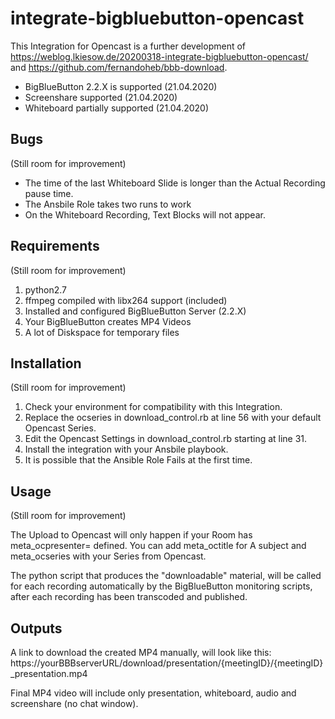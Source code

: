# integrate-bigbluebutton-opencast

This Integration for Opencast is a further development of https://weblog.lkiesow.de/20200318-integrate-bigbluebutton-opencast/ and https://github.com/fernandoheb/bbb-download.

- BigBlueButton 2.2.X is supported (21.04.2020)
- Screenshare supported (21.04.2020)
- Whiteboard partially supported (21.04.2020)

## Bugs

(Still room for improvement)

- The time of the last Whiteboard Slide is longer than the Actual Recording pause time.
- The Ansbile Role takes two runs to work
- On the Whiteboard Recording, Text Blocks will not appear.

## Requirements

(Still room for improvement)

1. python2.7
2. ffmpeg compiled with libx264 support (included)
3. Installed and configured BigBlueButton Server (2.2.X)
4. Your BigBlueButton creates MP4 Videos
5. A lot of Diskspace for temporary files

## Installation

(Still room for improvement)

1. Check your environment for compatibility with this Integration.
2. Replace the ocseries in download_control.rb at line 56 with your default Opencast Series.
3. Edit the Opencast Settings in download_control.rb starting at line 31.
4. Install the integration with your Ansbile playbook.
5. It is possible that the Ansible Role Fails at the first time.

## Usage

(Still room for improvement)

The Upload to Opencast will only happen if your Room has meta_ocpresenter= defined.
You can add meta_octitle for A subject and meta_ocseries with your Series from Opencast.

The python script that produces the "downloadable" material, will be called for each recording automatically by the BigBlueButton monitoring scripts, after each recording has been transcoded and published.

## Outputs

A link to download the created MP4 manually, will look like this: https://yourBBBserverURL/download/presentation/{meetingID}/{meetingID}_presentation.mp4

Final MP4 video will include only presentation, whiteboard, audio and screenshare (no chat window).
